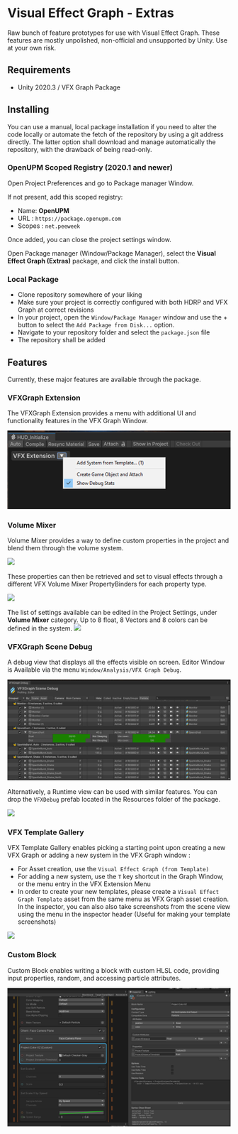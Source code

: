 # Visual Effect Graph - Extras

Raw bunch of feature prototypes for use with Visual Effect Graph. These features are mostly unpolished, non-official and unsupported by Unity. Use at your own risk.

## Requirements

* Unity 2020.3 / VFX Graph Package

## Installing

You can use a manual, local package installation if you need to alter the code locally or automate the fetch of the repository by using a git address directly. The latter option shall download and manage automatically the repository, with the drawback of being read-only.

### OpenUPM Scoped Registry (2020.1 and newer)

Open Project Preferences and go to Package manager Window.

If not present, add this scoped registry:

* Name: **OpenUPM**
* URL : `https://package.openupm.com`
* Scopes : `net.peeweek`

Once added, you can close the project settings window.

Open Package manager (Window/Package Manager), select the **Visual Effect Graph (Extras)** package, and click the install button.

### Local Package

* Clone repository somewhere of your liking
* Make sure your project is correctly configured with both HDRP and VFX Graph at correct revisions 
* In your project, open the `Window/Package Manager` window and use the + button to select the `Add Package from Disk...` option.
* Navigate to your repository folder and select the `package.json` file
* The repository shall be added

## Features

Currently, these major features are available through the package.

### VFXGraph Extension

The VFXGraph Extension provides a menu with additional UI and functionality features in the VFX Graph Window. 

![](https://raw.githubusercontent.com/peeweek/net.peeweek.vfxgraph-extras/master/Documentation%7E/VFXExtension.png)

### Volume Mixer

Volume Mixer provides a way to define custom properties in the project and blend them through the volume system.

![](https://raw.githubusercontent.com/peeweek/net.peeweek.vfxgraph-extras/master/Documentation%7E/VFXVolumeMixer-Component.png)

These properties can then be retrieved and set to visual effects through a different VFX Volume Mixer PropertyBinders for each property type.

![](https://raw.githubusercontent.com/peeweek/net.peeweek.vfxgraph-extras/master/Documentation%7E/VFXVolumeMixer-Binder.png)

The list of settings available can be edited in the Project Settings, under __Volume Mixer__ category. Up to 8 float, 8 Vectors and 8 colors can be defined in the system.
![](https://raw.githubusercontent.com/peeweek/net.peeweek.vfxgraph-extras/master/Documentation%7E/VFXVolumeMixer-Settings.png)


### VFXGraph Scene Debug

A debug view that displays all the effects visible on screen. Editor Window is Available via the menu `Window/Analysis/VFX Graph Debug`.

![](https://raw.githubusercontent.com/peeweek/net.peeweek.vfxgraph-extras/master/Documentation%7E/VFXGraphDebug-Editor.png)

Alternatively, a Runtime view can be used with similar features. You can drop the `VFXDebug` prefab located in the Resources folder of the package. 

![](https://raw.githubusercontent.com/peeweek/net.peeweek.vfxgraph-extras/master/Documentation%7E/VFXGraphDebug-Runtime.png)

### VFX Template Gallery

VFX Template Gallery enables picking a starting point upon creating a new VFX Graph or adding a new system in the VFX Graph window :
- For Asset creation, use the `Visual Effect Graph (from Template)`
- For adding a new system, use the `T` key shortcut in the Graph Window, or the menu entry in the VFX Extension Menu
- In order to create your new templates, please create a `Visual Effect Graph Template` asset from the same menu as VFX Graph asset creation. In the inspector, you can also also take screenshots from the scene view using the menu in the inspector header (Useful for making your template screenshots)

![](https://raw.githubusercontent.com/peeweek/net.peeweek.vfxgraph-extras/master/Documentation%7E/VFXGraphTemplateGallery.png)

### Custom Block

Custom Block enables writing a block with custom HLSL code, providing input properties, random, and accessing particle attributes.

![](https://raw.githubusercontent.com/peeweek/net.peeweek.vfxgraph-extras/master/Documentation%7E/CustomBlock.png)


